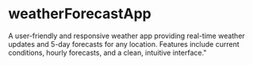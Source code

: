 # weatherForecastApp
A user-friendly and responsive weather app providing real-time weather updates and 5-day forecasts for any location. Features include current conditions, hourly forecasts, and a clean, intuitive interface."
